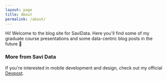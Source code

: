 ```yaml
---
layout: page
title: About
permalink: /about/
---
```


Hi! Welcome to the blog site for SaviData. Here you'll find some of my graduate course presentations and some data-centric blog posts in the future 🔮

### More from Savi Data

If you're interested in mobile development and design, check out my official [Devpost](https://devpost.com/savidata).


